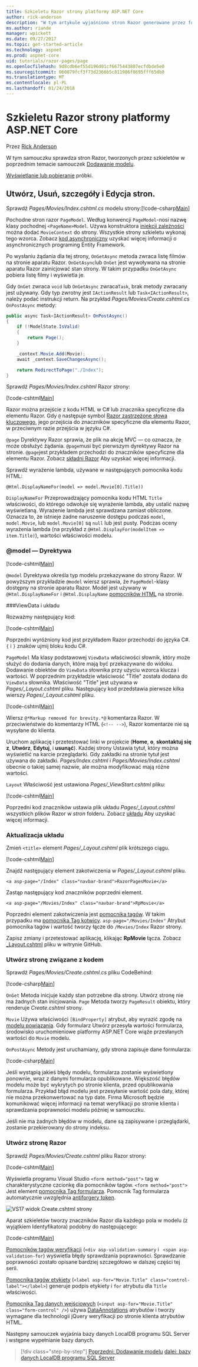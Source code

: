 ```yaml
---
title: Szkieletu Razor strony platformy ASP.NET Core
author: rick-anderson
description: "W tym artykule wyjaśniono stron Razor generowane przez funkcję szkieletów."
ms.author: riande
manager: wpickett
ms.date: 09/27/2017
ms.topic: get-started-article
ms.technology: aspnet
ms.prod: aspnet-core
uid: tutorials/razor-pages/page
ms.openlocfilehash: 9d8cdb6ef55d196d01cf6675443807ecfdbde5e0
ms.sourcegitcommit: 060879fcf3f73d2366b5c811986f8695fff65db8
ms.translationtype: MT
ms.contentlocale: pl-PL
ms.lasthandoff: 01/24/2018
---
```

# <a name="scaffolded-razor-pages-in-aspnet-core"></a>Szkieletu Razor strony platformy ASP.NET Core

Przez [Rick Anderson](https://twitter.com/RickAndMSFT)

W tym samouczku sprawdza stron Razor, tworzonych przez szkieletów w poprzednim temacie samouczek [Dodawanie modelu](xref:tutorials/razor-pages/model#scaffold-the-movie-model). 

[Wyświetlanie lub pobieranie](https://github.com/aspnet/Docs/tree/master/aspnetcore/tutorials/razor-pages/razor-pages-start/sample/RazorPagesMovie) próbki.

## <a name="the-create-delete-details-and-edit-pages"></a>Utwórz, Usuń, szczegóły i Edycja stron.

Sprawdź *Pages/Movies/Index.cshtml.cs* modelu strony:[!code-csharp[Main](razor-pages-start/snapshot_sample/RazorPagesMovie/Pages/Movies/Index.cshtml.cs)]

Pochodne stron razor `PageModel`. Według konwencji `PageModel`-nosi nazwę klasy pochodnej `<PageName>Model`. Używa konstruktora [iniekcji zależności](xref:fundamentals/dependency-injection) można dodać `MovieContext` do strony. Wszystkie strony szkieletu wykonaj tego wzorca. Zobacz [kod asynchroniczny](xref:data/ef-rp/intro#asynchronous-code) uzyskać więcej informacji o asynchronicznych programing Entity Framework.

Po wysłaniu żądania dla tej strony, `OnGetAsync` metoda zwraca listę filmów na stronie aparatu Razor. `OnGetAsync`lub `OnGet` jest wywoływana na stronie aparatu Razor zainicjować stan strony. W takim przypadku `OnGetAsync` pobiera listę filmy i wyświetla je. 

Gdy `OnGet` zwraca `void` lub `OnGetAsync` zwraca`Task`, brak metody zwracany jest używany. Gdy typ zwrotny jest `IActionResult` lub `Task<IActionResult>`, należy podać instrukcji return. Na przykład *Pages/Movies/Create.cshtml.cs* `OnPostAsync` metody:

<!-- TODO - replace with snippet
[!code-csharp[Main](razor-pages-start/snapshot_sample/RazorPagesMovie/Pages/Movies/Create.cshtml.cs?name=snippetALL)]
 -->

```csharp
public async Task<IActionResult> OnPostAsync()
{
    if (!ModelState.IsValid)
    {
        return Page();
    }

    _context.Movie.Add(Movie);
    await _context.SaveChangesAsync();

    return RedirectToPage("./Index");
}
```
Sprawdź *Pages/Movies/Index.cshtml* Razor strony:

[!code-cshtml[Main](razor-pages-start/snapshot_sample/RazorPagesMovie/Pages/Movies/Index.cshtml)]

Razor można przejście z kodu HTML w C# lub znacznika specyficzne dla elementu Razor. Gdy `@` następuje symbol [Razor zastrzeżone słowa kluczowego](xref:mvc/views/razor#razor-reserved-keywords), jego przejścia do znaczników specyficzne dla elementu Razor, w przeciwnym razie przejścia w języku C#.

`@page` Dyrektywy Razor sprawia, że plik na akcję MVC &mdash; co oznacza, że może obsłużyć żądania. `@page`musi być pierwszym dyrektywy Razor na stronie. `@page`jest przykładem przechodzi do znaczników specyficzne dla elementu Razor. Zobacz [składni Razor](xref:mvc/views/razor#razor-syntax) Aby uzyskać więcej informacji.

Sprawdź wyrażenie lambda, używane w następujących pomocnika kodu HTML:

```cshtml
@Html.DisplayNameFor(model => model.Movie[0].Title))
```

`DisplayNameFor` Przeprowadzający pomocnika kodu HTML `Title` właściwości, do którego odwołuje się wyrażenie lambda, aby ustalić nazwę wyświetlaną. Wyrażenie lambda jest sprawdzana zamiast obliczone. Oznacza to, że istnieje żadne naruszenie dostępu podczas `model`, `model.Movie`, lub `model.Movie[0]` są `null` lub jest pusty. Podczas oceny wyrażenia lambda (na przykład z `@Html.DisplayFor(modelItem => item.Title)`), wartości właściwości modelu.

<a name="md"></a>
### <a name="the-model-directive"></a>@model — Dyrektywa

[!code-cshtml[Main](razor-pages-start/snapshot_sample/RazorPagesMovie/Pages/Movies/Index.cshtml?range=1-2&highlight=2)]

`@model` Dyrektywa określa typ modelu przekazywane do strony Razor. W powyższym przykładzie `@model` wiersz sprawia, że `PageModel`-klasy dostępny na stronie aparatu Razor. Model jest używany w `@Html.DisplayNameFor` i `@Html.DisplayName` [pomocników HTML](https://docs.microsoft.com/aspnet/mvc/overview/older-versions-1/views/creating-custom-html-helpers-cs#understanding-html-helpers) na stronie.

<!-- why don't xref links work?
[HTML Helpers 2](xref:aspnet/mvc/overview/older-versions-1/views/creating-custom-html-helpers-cs)
-->

<a name="vd"></a>
###ViewData i układu

Rozważmy następujący kod:

[!code-cshtml[Main](razor-pages-start/snapshot_sample/RazorPagesMovie/Pages/Movies/Index.cshtml?range=1-6&highlight=4-)]

Poprzedni wyróżniony kod jest przykładem Razor przechodzi do języka C#. `{` i `}` znaków ujmij bloku kodu C#.

`PageModel` Ma klasy podstawowej `ViewData` właściwości słownik, który może służyć do dodania danych, które mają być przekazywane do widoku. Dodawanie obiektów do `ViewData` słownika przy użyciu wzorca klucza i wartości. W poprzednim przykładzie właściwość "Title" została dodana do `ViewData` słownika. Właściwość "Title" jest używana w *Pages/_Layout.cshtml* pliku. Następujący kod przedstawia pierwsze kilka wierszy *Pages/_Layout.cshtml* pliku.

[!code-cshtml[Main](razor-pages-start/snapshot_sample/RazorPagesMovie/Pages/NU/_Layout1.cshtml?highlight=6-)]

Wiersz `@*Markup removed for brevity.*@` komentarza Razor. W przeciwieństwie do komentarzy HTML (`<!-- -->`), Razor komentarze nie są wysyłane do klienta.

Uruchom aplikację i przetestować linki w projekcie (**Home**, **o**, **skontaktuj się z**, **Utwórz**, **Edytuj**, i **usunąć**). Każdej strony Ustawia tytuł, który można wyświetlić na karcie przeglądarki. Gdy zakładki na stronie tytuł jest używana do zakładki. *Pages/Index.cshtml* i *Pages/Movies/Index.cshtml* obecnie o takiej samej nazwie, ale można modyfikować mają różne wartości.

`Layout` Właściwość jest ustawiona *Pages/_ViewStart.cshtml* pliku:

[!code-cshtml[Main](razor-pages-start/sample/RazorPagesMovie/Pages/_ViewStart.cshtml)]

Poprzedni kod znaczników ustawia plik układu *Pages/_Layout.cshtml* wszystkich plików Razor w *stron* folderu. Zobacz [układu](xref:mvc/razor-pages/index#layout) Aby uzyskać więcej informacji.

### <a name="update-the-layout"></a>Aktualizacja układu

Zmień `<title>` element *Pages/_Layout.cshtml* plik krótszego ciągu.

[!code-cshtml[Main](razor-pages-start/sample/RazorPagesMovie/Pages/_Layout.cshtml?range=1-6&highlight=6)]

Znajdź następujący element zakotwiczenia w *Pages/_Layout.cshtml* pliku.

```cshtml
<a asp-page="/Index" class="navbar-brand">RazorPagesMovie</a>
```
Zastąp następujący kod znaczników poprzedni element.

```cshtml
<a asp-page="/Movies/Index" class="navbar-brand">RpMovie</a>
```

Poprzedni element zakotwiczenia jest [pomocnika tagów](xref:mvc/views/tag-helpers/intro). W takim przypadku ma [pomocnika Tag kotwicy](xref:mvc/views/tag-helpers/builtin-th/anchor-tag-helper). `asp-page="/Movies/Index"` Atrybut pomocnika tagów i wartość tworzy łącze do `/Movies/Index` Razor strony.

Zapisz zmiany i przetestować aplikację, klikając **RpMovie** łącza. Zobacz [_Layout.cshtml](https://github.com/aspnet/Docs/blob/master/aspnetcore/tutorials/razor-pages/razor-pages-start/sample/RazorPagesMovie/Pages/_Layout.cshtml) pliku w witrynie GitHub.

### <a name="the-create-code-behind-page"></a>Utwórz stronę związane z kodem

Sprawdź *Pages/Movies/Create.cshtml.cs* pliku CodeBehind:

[!code-csharp[Main](razor-pages-start/snapshot_sample/RazorPagesMovie/Pages/Movies/Create.cshtml.cs?name=snippetALL)]

`OnGet` Metoda inicjuje każdy stan potrzebne dla strony. Utwórz stronę nie ma żadnych stan inicjowania. `Page` Metoda tworzy `PageResult` obiektu, który renderuje *Create.cshtml* strony.

`Movie` Używa właściwości `[BindProperty]` atrybut, aby wyrazić zgodę na [modelu powiązania](xref:mvc/models/model-binding). Gdy formularz Utwórz przesyła wartości formularza, środowisko uruchomieniowe platformy ASP.NET Core wiąże przesłanych wartości do `Movie` modelu.

`OnPostAsync` Metody jest uruchamiany, gdy strona zapisuje dane formularza:

[!code-csharp[Main](razor-pages-start/snapshot_sample/RazorPagesMovie/Pages/Movies/Create.cshtml.cs?name=snippetPost)]

Jeśli wystąpią jakieś błędy modelu, formularza zostanie wyświetlony ponownie, wraz z danymi formularza opublikowane. Większość błędów modelu może być wykrytych po stronie klienta, przed opublikowania formularza. Przykład błąd modelu jest przesyłanie wartość pola daty, której nie można przekonwertować na typ date. Firma Microsoft będzie komunikować więcej informacji na temat weryfikacji po stronie klienta i sprawdzania poprawności modelu później w samouczku.

Jeśli nie ma żadnych błędów w modelu, dane są zapisywane i przeglądarki, zostanie przekierowany do strony indeksu.

### <a name="the-create-razor-page"></a>Utwórz stronę Razor

Sprawdź *Pages/Movies/Create.cshtml* pliku Razor strony:

[!code-cshtml[Main](razor-pages-start/snapshot_sample/RazorPagesMovie/Pages/Movies/Create.cshtml)]

Wyświetla programu Visual Studio `<form method="post">` tag w charakterystyczne czcionkę dla pomocników tagów. `<form method="post">` Jest element [pomocnika Tag formularza](xref:mvc/views/working-with-forms#the-form-tag-helper). Pomocnik Tag formularza automatycznie uwzględnia [antiforgery token](xref:security/anti-request-forgery).

![VS17 widok Create.cshtml strony](page/_static/th.png)

Aparat szkieletów tworzy znaczników Razor dla każdego pola w modelu (z wyjątkiem Identyfikatora) podobny do następującego:

[!code-cshtml[Main](razor-pages-start/snapshot_sample/RazorPagesMovie/Pages/Movies/Create.cshtml?range=15-20)]

[Pomocników tagów weryfikacji](xref:mvc/views/working-with-forms#the-validation-tag-helpers) (`<div asp-validation-summary` i ` <span asp-validation-for`) wyświetla błędy sprawdzania poprawności. Sprawdzanie poprawności zostało opisane bardziej szczegółowo w dalszej części tej serii.

[Pomocnika tagów etykiety](xref:mvc/views/working-with-forms#the-label-tag-helper) (`<label asp-for="Movie.Title" class="control-label"></label>`) generuje podpis etykiety i `for` atrybutu dla `Title` właściwości.

[Pomocnika Tag danych wejściowych](xref:mvc/views/working-with-forms) (`<input asp-for="Movie.Title" class="form-control" />`) używa [DataAnnotations](https://docs.microsoft.com/aspnet/mvc/overview/older-versions/mvc-music-store/mvc-music-store-part-6) atrybutów i tworzy wymagane dla technologii jQuery weryfikacji po stronie klienta atrybutów HTML.

Następny samouczek wyjaśnia bazy danych LocalDB programu SQL Server i wstępne wypełnianie bazy danych.

>[!div class="step-by-step"]
[Poprzedni: Dodawanie modelu](xref:tutorials/razor-pages/model)
[dalej: bazy danych LocalDB programu SQL Server](xref:tutorials/razor-pages/sql)
